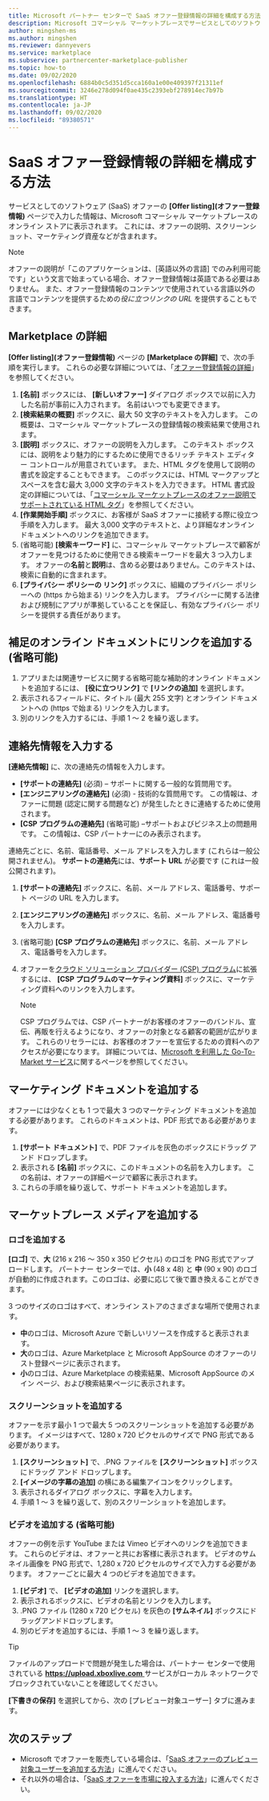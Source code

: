```yaml
---
title: Microsoft パートナー センターで SaaS オファー登録情報の詳細を構成する方法
description: Microsoft コマーシャル マーケットプレースでサービスとしてのソフトウェア (SaaS) オファー登録情報の詳細を構成する方法について説明します。
author: mingshen-ms
ms.author: mingshen
ms.reviewer: dannyevers
ms.service: marketplace
ms.subservice: partnercenter-marketplace-publisher
ms.topic: how-to
ms.date: 09/02/2020
ms.openlocfilehash: 6884b0c5d351d5cca160a1e00e409397f21311ef
ms.sourcegitcommit: 3246e278d094f0ae435c2393ebf278914ec7b97b
ms.translationtype: HT
ms.contentlocale: ja-JP
ms.lasthandoff: 09/02/2020
ms.locfileid: "89380571"
---
```

# <a name="how-to-configure-your-saas-offer-listing-details"></a>SaaS オファー登録情報の詳細を構成する方法

サービスとしてのソフトウェア (SaaS) オファーの **[Offer listing]\(オファー登録情報\)** ページで入力した情報は、Microsoft コマーシャル マーケットプレースのオンライン ストアに表示されます。 これには、オファーの説明、スクリーンショット、マーケティング資産などが含まれます。

> [!NOTE]
> オファーの説明が「このアプリケーションは、[英語以外の言語] でのみ利用可能です」という文言で始まっている場合、オファー登録情報は英語である必要はありません。 また、オファー登録情報のコンテンツで使用されている言語以外の言語でコンテンツを提供するための*役に立つリンクの URL* を提供することもできます。

## <a name="marketplace-details"></a>Marketplace の詳細

**[Offer listing]\(オファー登録情報\)** ページの **[Marketplace の詳細]** で、次の手順を実行します。 これらの必要な詳細については、「[オファー登録情報の詳細](plan-saas-offer.md#offer-listing-details)」を参照してください。

1. **[名前]** ボックスには、 **[新しいオファー]** ダイアログ ボックスで以前に入力した名前が事前に入力されます。 名前はいつでも変更できます。
1. **[検索結果の概要]** ボックスに、最大 50 文字のテキストを入力します。 この概要は、コマーシャル マーケットプレースの登録情報の検索結果で使用されます。
1. **[説明]** ボックスに、オファーの説明を入力します。 このテキスト ボックスには、説明をより魅力的にするために使用できるリッチ テキスト エディター コントロールが用意されています。 また、HTML タグを使用して説明の書式を設定することもできます。 このボックスには、HTML マークアップとスペースを含む最大 3,000 文字のテキストを入力できます。 HTML 書式設定の詳細については、「[コマーシャル マーケットプレースのオファー説明でサポートされている HTML タグ](supported-html-tags.md)」を参照してください。
1. **[作業開始手順]** ボックスに、お客様が SaaS オファーに接続する際に役立つ手順を入力します。 最大 3,000 文字のテキストと、より詳細なオンライン ドキュメントへのリンクを追加できます。
1. (省略可能) **[検索キーワード]** に、コマーシャル マーケットプレースで顧客がオファーを見つけるために使用できる検索キーワードを最大 3 つ入力します。 オファーの**名前**と**説明**は、含める必要はありません。このテキストは、検索に自動的に含まれます。
1. **[プライバシー ポリシーの リンク]** ボックスに、組織のプライバシー ポリシーへの (https から始まる) リンクを入力します。 プライバシーに関する法律および規制にアプリが準拠していることを保証し、有効なプライバシー ポリシーを提供する責任があります。

## <a name="add-links-to-supplemental-online-documentation-optional"></a>補足のオンライン ドキュメントにリンクを追加する (省略可能)

1. アプリまたは関連サービスに関する省略可能な補助的オンライン ドキュメントを追加するには、 **[役に立つリンク]** で **[リンクの追加]** を選択します。
1. 表示されるフィールドに、タイトル (最大 255 文字) とオンライン ドキュメントへの (https で始まる) リンクを入力します。
1. 別のリンクを入力するには、手順 1 ～ 2 を繰り返します。

## <a name="enter-your-contact-information"></a>連絡先情報を入力する

**[連絡先情報]** に、次の連絡先の情報を入力します。

- **[サポートの連絡先]** (必須) – サポートに関する一般的な質問用です。
- **[エンジニアリングの連絡先]** (必須) - 技術的な質問用です。 この情報は、オファーに問題 (認定に関する問題など) が発生したときに連絡するために使用されます。
- **[CSP プログラムの連絡先]** (省略可能) –サポートおよびビジネス上の問題用です。 この情報は、CSP パートナーにのみ表示されます。

連絡先ごとに、名前、電話番号、メール アドレスを入力します (これらは一般公開されません)。 **サポートの連絡先**には、**サポート URL** が必要です (これは一般公開されます)。

1. **[サポートの連絡先]** ボックスに、名前、メール アドレス、電話番号、サポート ページの URL を入力します。
1. **[エンジニアリングの連絡先]** ボックスに、名前、メール アドレス、電話番号を入力します。
1. (省略可能) **[CSP プログラムの連絡先]** ボックスに、名前、メール アドレス、電話番号を入力します。
1. オファーを[クラウド ソリューション プロバイダー (CSP) プログラム](cloud-solution-providers.md)に拡張するには、 **[CSP プログラムのマーケティング資料]** ボックスに、マーケティング資料へのリンクを入力します。

   > [!NOTE]
   > CSP プログラムでは、CSP パートナーがお客様のオファーのバンドル、宣伝、再販を行えるようになり、オファーの対象となる顧客の範囲が広がります。 これらのリセラーには、お客様のオファーを宣伝するための資料へのアクセスが必要になります。 詳細については、[Microsoft を利用した Go-To-Market サービス](https://partner.microsoft.com/reach-customers/gtm)に関するページを参照してください。

## <a name="add-marketing-documents"></a>マーケティング ドキュメントを追加する

オファーには少なくとも 1 つで最大 3 つのマーケティング ドキュメントを追加する必要があります。 これらのドキュメントは、PDF 形式である必要があります。

1. **[サポート ドキュメント]** で、PDF ファイルを灰色のボックスにドラッグ アンド ドロップします。
1. 表示される **[名前]** ボックスに、このドキュメントの名前を入力します。 この名前は、オファーの詳細ページで顧客に表示されます。
1. これらの手順を繰り返して、サポート ドキュメントを追加します。

## <a name="add-your-marketplace-media"></a>マーケットプレース メディアを追加する

### <a name="add-logos"></a>ロゴを追加する

**[ロゴ]** で、**大** (216 x 216 ～ 350 x 350 ピクセル) のロゴを PNG 形式でアップロードします。 パートナー センターでは、**小** (48 x 48) と **中** (90 x 90) のロゴが自動的に作成されます。このロゴは、必要に応じて後で置き換えることができます。

3 つのサイズのロゴはすべて、オンライン ストアのさまざまな場所で使用されます。

- **中**のロゴは、Microsoft Azure で新しいリソースを作成すると表示されます。
- **大**のロゴは、Azure Marketplace と Microsoft AppSource のオファーのリスト登録ページに表示されます。
- **小**のロゴは、Azure Marketplace の検索結果、Microsoft AppSource のメイン ページ、および検索結果ページに表示されます。
   
### <a name="add-screenshots"></a>スクリーンショットを追加する

オファーを示す最小 1 つで最大 5 つのスクリーンショットを追加する必要があります。 イメージはすべて、1280 x 720 ピクセルのサイズで PNG 形式である必要があります。

1. **[スクリーンショット]** で、.PNG ファイルを **[スクリーンショット]** ボックスにドラッグ アンド ドロップします。
2. **[イメージの字幕の追加]** の横にある編集アイコンをクリックします。
3. 表示されるダイアログ ボックスに、字幕を入力します。
4. 手順 1 ～ 3 を繰り返して、別のスクリーンショットを追加します。

### <a name="add-videos-optional"></a>ビデオを追加する (省略可能)

オファーの例を示す YouTube または Vimeo ビデオへのリンクを追加できます。 これらのビデオは、オファーと共にお客様に表示されます。 ビデオのサムネイル画像を PNG 形式で、1,280 x 720 ピクセルのサイズで入力する必要があります。 オファーごとに最大 4 つのビデオを追加できます。

1. **[ビデオ]** で、 **[ビデオの追加]** リンクを選択します。
2. 表示されるボックスに、ビデオの名前とリンクを入力します。
3. .PNG ファイル (1280 x 720 ピクセル) を灰色の **[サムネイル]** ボックスにドラッグアンドドロップします。
4. 別のビデオを追加するには、手順 1 ～ 3 を繰り返します。

> [!TIP]
> ファイルのアップロードで問題が発生した場合は、パートナー センターで使用されている [ **https://upload.xboxlive.com** ](https://upload.xboxlive.com/) サービスがローカル ネットワークでブロックされていないことを確認してください。

**[下書きの保存]** を選択してから、次の [プレビュー対象ユーザー] タブに進みます。

## <a name="next-steps"></a>次のステップ

- Microsoft でオファーを販売している場合は、「[SaaS オファーのプレビュー対象ユーザーを追加する方法](create-new-saas-offer-preview.md)」に進んでください。 
- それ以外の場合は、「[SaaS オファーを市場に投入する方法](create-new-saas-offer-marketing.md)」に進んでください。
